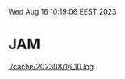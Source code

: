 Wed Aug 16 10:19:06 EEST 2023
# JAM
<a href='./cache/202308/16_10.log'>./cache/202308/16_10.log</a>
